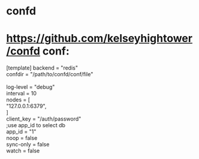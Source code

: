 # confd
https://github.com/kelseyhightower/confd
conf:
========
[template]
backend = "redis" </br>
confdir = "/path/to/confd/conf/file"</br>
</br>
log-level = "debug" </br>
interval = 10 </br>
nodes = [ </br>
  "127.0.0.1:6379", </br>
] </br>
client_key = "/auth/password" </br>
;use app_id to select db </br>
app_id = "1" </br>
noop = false </br>
sync-only = false </br>
watch = false </br>

